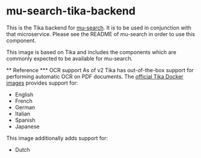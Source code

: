 # mu-search-tika-backend
This is the Tika backend for [mu-search](https://github.com/mu-semtech/mu-search/).  It is to be used in conjunction with that microservice.  Please see the README of mu-search in order to use this component.

This image is based on Tika and includes the components which
are commonly expected to be available for mu-search.

** Reference
*** OCR support
As of v2 Tika has out-of-the-box support for performing automatic OCR on PDF documents. The [official Tika Docker images](https://github.com/apache/tika-docker) provides support for:
- English
- French
- German
- Italian
- Spanish
- Japanese

This image additionally adds support for:
- Dutch
